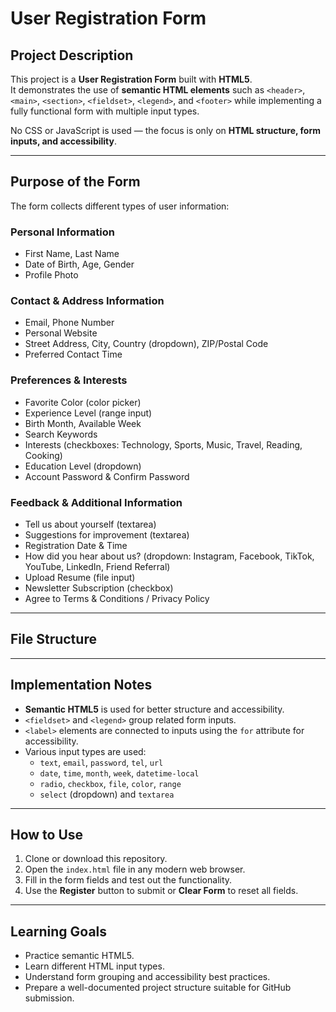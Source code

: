 # User Registration Form

## Project Description
This project is a **User Registration Form** built with **HTML5**.  
It demonstrates the use of **semantic HTML elements** such as `<header>`, `<main>`, `<section>`, `<fieldset>`, `<legend>`, and `<footer>` while implementing a fully functional form with multiple input types.

No CSS or JavaScript is used — the focus is only on **HTML structure, form inputs, and accessibility**.

---

## Purpose of the Form
The form collects different types of user information:

### Personal Information
- First Name, Last Name  
- Date of Birth, Age, Gender  
- Profile Photo  

### Contact & Address Information
- Email, Phone Number  
- Personal Website  
- Street Address, City, Country (dropdown), ZIP/Postal Code  
- Preferred Contact Time  

### Preferences & Interests
- Favorite Color (color picker)  
- Experience Level (range input)  
- Birth Month, Available Week  
- Search Keywords  
- Interests (checkboxes: Technology, Sports, Music, Travel, Reading, Cooking)  
- Education Level (dropdown)  
- Account Password & Confirm Password  

### Feedback & Additional Information
- Tell us about yourself (textarea)  
- Suggestions for improvement (textarea)  
- Registration Date & Time  
- How did you hear about us? (dropdown: Instagram, Facebook, TikTok, YouTube, LinkedIn, Friend Referral)  
- Upload Resume (file input)  
- Newsletter Subscription (checkbox)  
- Agree to Terms & Conditions / Privacy Policy  

---

## File Structure


---

## Implementation Notes
- **Semantic HTML5** is used for better structure and accessibility.  
- `<fieldset>` and `<legend>` group related form inputs.  
- `<label>` elements are connected to inputs using the `for` attribute for accessibility.  
- Various input types are used:  
  - `text`, `email`, `password`, `tel`, `url`  
  - `date`, `time`, `month`, `week`, `datetime-local`  
  - `radio`, `checkbox`, `file`, `color`, `range`  
  - `select` (dropdown) and `textarea`  

---

## How to Use
1. Clone or download this repository.  
2. Open the `index.html` file in any modern web browser.  
3. Fill in the form fields and test out the functionality.  
4. Use the **Register** button to submit or **Clear Form** to reset all fields.  

---

## Learning Goals
- Practice semantic HTML5.  
- Learn different HTML input types.  
- Understand form grouping and accessibility best practices.  
- Prepare a well-documented project structure suitable for GitHub submission.  
